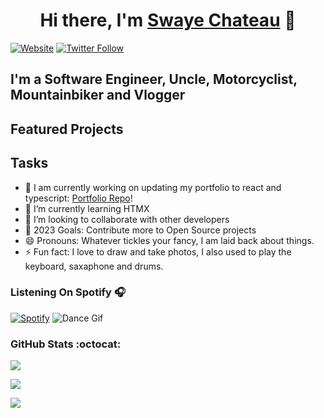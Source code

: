 <h1 align="center">Hi there, I'm <a href="https://swayechateau.com">Swaye Chateau</a> 👋 </h1>

[![Website](https://img.shields.io/website?label=swayechateau.com&style=for-the-badge&url=https%3A%2F%2Fswayechateau.com)](https://swayechateau.com)
[![Twitter Follow](https://img.shields.io/twitter/follow/SwayeChateau?color=1DA1F2&logo=twitter&style=for-the-badge)](https://twitter.com/intent/follow?original_referer=https%3A%2F%2Fgithub.com%2FSwayeChateau&screen_name=SwayeChateau)


## I'm a Software Engineer, Uncle, Motorcyclist, Mountainbiker and Vlogger

## Featured Projects

## Tasks
- 🔭 I am currently working on updating my portfolio to react and typescript: [Portfolio Repo][portfolio_ui]!
- 🌱 I’m currently learning HTMX
- 👯 I’m looking to collaborate with other developers
- 🥅 2023 Goals: Contribute more to Open Source projects
- 😄 Pronouns: Whatever tickles your fancy, I am laid back about things.
- ⚡ Fun fact: I love to draw and take photos, I also used to play the keyboard, saxaphone and drums.


### Listening On Spotify 🎧 
[![Spotify](https://novatorem-swayechateau.vercel.app/api/spotify)](https://open.spotify.com/user/3173wirogfrn5nxckhxw447lyxly)
![Dance Gif](https://i.giphy.com/media/KOfp5sCYol4S4/giphy.webp)

### GitHub Stats :octocat:

<p>
  <a href="#">
    <img align="center" src="https://github-readme.swayechateau.com/api/top-langs/?username=swayechateau&layout=compact&include_all_commits=true&theme=dark" />
  </a>
</p>
<p>
  <a href="#">
    <img align="center" src="https://github-readme.swayechateau.com/api?username=swayechateau&show_icons=true&count_private=true&theme=dark" />
  </a>
</p>
</div>

<img src="https://github-profile-trophy.vercel.app/?username=swayechateau&title=Issues,Repositories,MultiLanguage,Pulls&column=4"><br/></a>

[portfolio]: https://swayechateau.com
[portfolio_ui]: https://github.com/swayechateau/portfolio-ui
